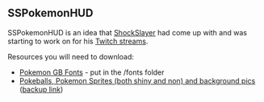 SSPokemonHUD
------------

SSPokemonHUD is an idea that [ShockSlayer](https://www.youtube.com/c/shockslayer "SS's YouTube Channel") had come up with and was starting to work on for his [Twitch streams](https://twitch.tv/shockslayer "SS's Twitch").



Resources you will need to download:
* [Pokemon GB Fonts](http://www.fontspace.com/jackster-productions/pokemon-gb) - put in the /fonts folder
* [Pokeballs, Pokemon Sprites (both shiny and non) and background pics](http://www.mediafire.com/download/1m8bm8mj8z1ozrd/SSPokemonHUD-assets.zip) ([backup link](https://mega.nz/#!MddziApS!lGOZm1ZIleFFByirBnQtEqmt_86lbQvBG1kAjLWdxJQ))